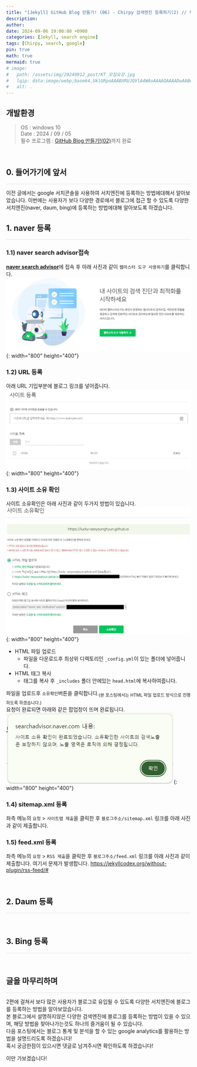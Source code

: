 ```yaml
---
title: "[Jekyll] GitHub Blog 만들기! (06) - Chirpy 검색엔진 등록하기(2) // 작성중"
description: 
author:
date: 2024-09-06 19:00:00 +0900
categories: [Jekyll, search engine]
tags: [Chirpy, search, google]
pin: true
math: true
mermaid: true
# image:
#   path: /assets/img/20240912_post/KT_모집요강.jpg
#   lqip: data:image/webp;base64,UklGRpoAAABXRUJQVlA4WAoAAAAQAAAADwAABwAAQUxQSDIAAAARL0AmbZurmr57yyIiqE8oiG0bejIYEQTgqiDA9vqnsUSI6H+oAERp2HZ65qP/VIAWAFZQOCBCAAAA8AEAnQEqEAAIAAVAfCWkAALp8sF8rgRgAP7o9FDvMCkMde9PK7euH5M1m6VWoDXf2FkP3BqV0ZYbO6NA/VFIAAAA
#   alt: .
---
```


## **개발환경**
>OS : windows 10 <br/>
Date : 2024 / 09 / 05 <br/>
필수 프로그램 : [GitHub Blog 만들기!(02)](https://lucky-seoyounghyun.github.io/posts/Jekyll-GitHub-Blog-%EB%A7%8C%EB%93%A4%EA%B8%B0-(02)-Chirpy-%EC%A0%81%EC%9A%A9/)까지 완료

<br/>

## **0. 들어가기에 앞서**
<hr style="height: 0.5px; background-color: rgba(0, 0, 0, .1); border: none;" />
이전 글에서는 google 서치콘솔을 사용하여 서치엔진에 등록하는 방법에대해서 알아보았습니다.  
이번에는 사용자가 보다 다양한 경로에서 블로그에 접근 할 수 있도록
다양한 서치엔진(naver, daum, bing)에 등록하는 방법에대해 알아보도록 하겠습니다.

<br/>

## **1. naver 등록**
<hr style="height: 0.5px; background-color: rgba(0, 0, 0, .1); border: none;" />

### 1.1) naver search advisor접속
[**naver search advisor**](https://searchadvisor.naver.com/)에 접속 후 아래 사진과 같이 `웹마스터 도구 사용하기`를 클릭합니다.
![Desktop View](/assets/img/20240906_post/naver_search_advisor_01.JPG){: width="800" height="400"}

### 1.2) URL 등록
아래 URL 기입부분에 블로그 링크를 넣어줍니다.
![Desktop View](/assets/img/20240906_post/naver_search_advisor_02.JPG){: width="800" height="400"}

### 1.3) 사이트 소유 확인
사이트 소유확인은 아래 사진과 같이 두가지 방법이 있습니다.  
![Desktop View](/assets/img/20240906_post/naver_search_advisor_03.JPG){: width="800" height="400"}

- HTML 파일 업로드  
  - 파일을 다운로드후 최상위 디렉토리인 `_config.yml`이 있는 폴더에 넣어줍니다.
- HTML 태그 복사  
  - 태그를 복사 후 `_includes` 폴더 안에있는 `head.html`에 복사하여줍니다.
    
파일을 업로드후 `소유확인`버튼을 클릭합니다.<sub>(본 포스팅에서는 HTML 파일 업로드 방식으로 진행하도록 하겠습니다.)</sub>  
요청이 완료되면 아래와 같은 팝업창이 뜨며 완료됩니다.
![Desktop View](/assets/img/20240906_post/naver_search_advisor_04.JPG){: width="800" height="400"}

### 1.4) sitemap.xml 등록
좌측 메뉴의 `요청` > `사이트맵 제출`을 클릭한 후 `블로그주소/sitemap.xml` 링크를 아래 사진과 같이 제출합니다.

### 1.5) feed.xml 등록
좌측 메뉴의 `요청` > `RSS 제출`을 클릭한 후 `블로그주소/feed.xml` 링크를 아래 사진과 같이 제출합니다.
여기서 문제가 발생합니다.
https://jekyllcodex.org/without-plugin/rss-feed/#

<br/>

## **2. Daum 등록**
<hr style="height: 0.5px; background-color: rgba(0, 0, 0, .1); border: none;" />

<br/>

## **3. Bing 등록**
<hr style="height: 0.5px; background-color: rgba(0, 0, 0, .1); border: none;" />

<br/>

## **글을 마무리하며**

<hr style="height: 0.5px; background-color: rgba(0, 0, 0, .1); border: none;" />

2편에 걸쳐서 보다 많은 사용자가 블로그로 유입될 수 있도록 다양한 서치엔진에 블로그를 등록하는 방법을 알아보았습니다.  
본 블로그에서 설명하지않은 다양한 검색엔진에 블로그를 등록하는 방법이 있을 수 있으며, 해당 방법을 찾아나가는것도 하나의 즐거움이 될 수 있습니다.  
다음 포스팅에서는 블로그 통계 및 분석을 할 수 있는 google analytics를 활용하는 방법을 설명드리도록 하겠습니다!  
혹시 궁금한점이 있으시면 댓글로 남겨주시면 확인하도록 하겠습니다!

이만 가보겠습니다!

<br/>